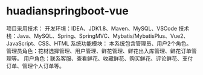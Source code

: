 # huadianspringboot-vue
项目采用技术： 开发环境：IDEA、JDK1.8、Maven、MySQL、VSCode 技术栈：Java、MySQL、Spring、SpringMVC、Mybatis/MybatisPlus、Vue2、JavaScript、CSS、HTML  系统功能模块： 本系统包含管理员、用户2个角色。 管理员角色：花材选择管理、用户管理、鲜花管理、鲜花出入库管理、鲜花订单管理等。 用户角色：联系客服、查看鲜花、收藏鲜花、购买鲜花、评论鲜花、支付订单、管理个人订单等。
